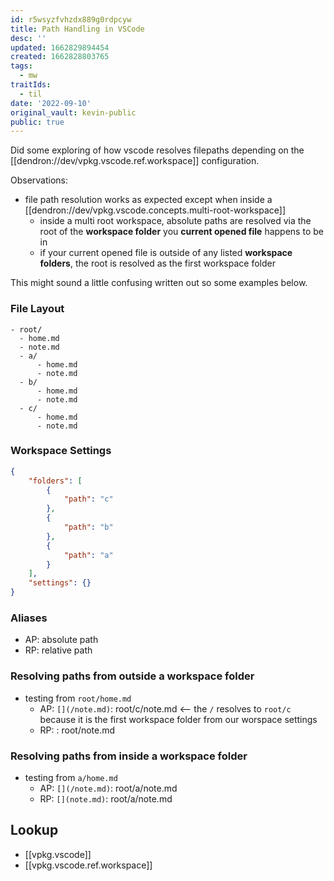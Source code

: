 ```yaml
---
id: r5wsyzfvhzdx889g0rdpcyw
title: Path Handling in VSCode
desc: ''
updated: 1662829894454
created: 1662828803765
tags:
  - mw
traitIds:
  - til
date: '2022-09-10'
original_vault: kevin-public
public: true
---
```


Did some exploring of how vscode resolves filepaths depending on the [[dendron://dev/vpkg.vscode.ref.workspace]] configuration. 

Observations:
- file path resolution works as expected except when inside a [[dendron://dev/vpkg.vscode.concepts.multi-root-workspace]]
  - inside a multi root workspace, absolute paths are resolved via the root of the **workspace folder** you **current opened file** happens to be in
  - if your current opened file is outside of any listed **workspace folders**, the root is resolved as the first workspace folder 

This might sound a little confusing written out so some examples below.

### File Layout
```
- root/ 
  - home.md
  - note.md
  - a/
      - home.md
      - note.md
  - b/
      - home.md
      - note.md
  - c/
      - home.md
      - note.md
```

### Workspace Settings
```json
{
	"folders": [
		{
			"path": "c"
		},
		{
			"path": "b"
		},
		{
			"path": "a"
		}
	],
	"settings": {}
}
```

### Aliases
- AP: absolute path
- RP: relative path

### Resolving paths from outside a workspace folder
- testing from `root/home.md`
  - AP: `[](/note.md)`: root/c/note.md  <-- the `/` resolves to `root/c` because it is the first workspace folder from our worspace settings
  - RP: [](note.md): root/note.md

### Resolving paths from inside a workspace folder
- testing from `a/home.md`
  - AP: `[](/note.md)`: root/a/note.md
  - RP: `[](note.md)`: root/a/note.md

## Lookup
- [[vpkg.vscode]]
- [[vpkg.vscode.ref.workspace]]
